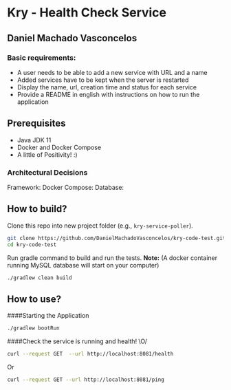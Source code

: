 # Kry - Health Check Service 

## Daniel Machado Vasconcelos 

### Basic requirements:

* A user needs to be able to add a new service with URL and a name
* Added services have to be kept when the server is restarted
* Display the name, url, creation time and status for each service
* Provide a README in english with instructions on how to run the application

Prerequisites
-------------
* Java JDK 11
* Docker and Docker Compose
* A little of Positivity! :) 
 
### Architectural Decisions

Framework:
Docker Compose:
Database:

## How to build?
Clone this repo into new project folder (e.g., `kry-service-poller`).

```bash
git clone https://github.com/DanielMachadoVasconcelos/kry-code-test.git
cd kry-code-test
```

Run gradle command to build and run the tests.
**Note:** (A docker container running MySQL database will start on your computer) 

```bash
./gradlew clean build
```

## How to use?

####Starting the Application
```bash
./gradlew bootRun 
```

####Check the service is running and health!  \O/ 
```bash
curl --request GET  --url http://localhost:8081/health 
```
Or
```bash
curl --request GET --url http://localhost:8081/ping 
```

